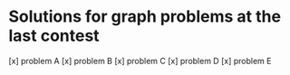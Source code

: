 # Solutions for graph problems at the last contest

[x] problem A
[x] problem B
[x] problem C
[x] problem D
[x] problem E